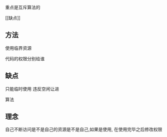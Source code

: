 重点是互斥算法的 

[[缺点]] 


## 方法

使用临界资源

代码的权限分别给谁

## 缺点 
只能临时使用
违反空闲让进



算法 
## 理念

自己不断访问是不是自己的资源是不是自己,如果是使用,
在使用完毕之后修改权限

